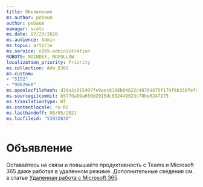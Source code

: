 ```yaml
---
title: Объявление
ms.author: pebaum
author: pebaum
manager: scotv
ms.date: 07/23/2020
ms.audience: Admin
ms.topic: article
ms.service: o365-administration
ROBOTS: NOINDEX, NOFOLLOW
localization_priority: Priority
ms.collection: Adm_O365
ms.custom:
- "5152"
- "9002660"
ms.openlocfilehash: d38a2c915407fe9aec8198b04622c48769875f179f6b338fefae79e6b6332f2c
ms.sourcegitcommit: b5f7da89a650d2915dc652449623c78be6247175
ms.translationtype: HT
ms.contentlocale: ru-RU
ms.lasthandoff: 08/05/2021
ms.locfileid: "53932830"
---
```

# <a name="announcement"></a>Объявление

Оставайтесь на связи и повышайте продуктивность с Teams и Microsoft 365 даже работая в удаленном режиме. Дополнительные сведения см. в статье [Удаленная работа с Microsoft 365](https://aka.ms/remote-work).